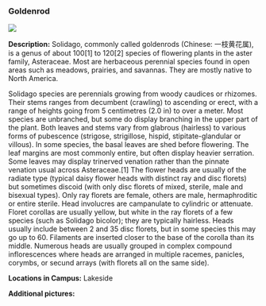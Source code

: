 ### Goldenrod
![](http://www.astro.princeton.edu/~ruixu/fig/Goldenrod.jpg)

**Description:** Solidago, commonly called goldenrods (Chinese: 一枝黄花属), is a genus of about 100[1] to 120[2] species of flowering plants in the aster family, Asteraceae. Most are herbaceous perennial species found in open areas such as meadows, prairies, and savannas. They are mostly native to North America.

Solidago species are perennials growing from woody caudices or rhizomes. Their stems ranges from decumbent (crawling) to ascending or erect, with a range of heights going from 5 centimetres (2.0 in) to over a meter. Most species are unbranched, but some do display branching in the upper part of the plant. Both leaves and stems vary from glabrous (hairless) to various forms of pubescence (strigose, strigillose, hispid, stipitate-glandular or villous). In some species, the basal leaves are shed before flowering. The leaf margins are most commonly entire, but often display heavier serration. Some leaves may display trinerved venation rather than the pinnate venation usual across Asteraceae.[1]
The flower heads are usually of the radiate type (typical daisy flower heads with distinct ray and disc florets) but sometimes discoid (with only disc florets of mixed, sterile, male and bisexual types). Only ray florets are female, others are male, hermaphroditic or entire sterile. Head involucres are campanulate to cylindric or attenuate. Floret corollas are usually yellow, but white in the ray florets of a few species (such as Solidago bicolor); they are typically hairless. Heads usually include between 2 and 35 disc florets, but in some species this may go up to 60. Filaments are inserted closer to the base of the corolla than its middle. Numerous heads are usually grouped in complex compound inflorescences where heads are arranged in multiple racemes, panicles, corymbs, or secund arrays (with florets all on the same side).

**Locations in Campus:** Lakeside

**Additional pictures:**
